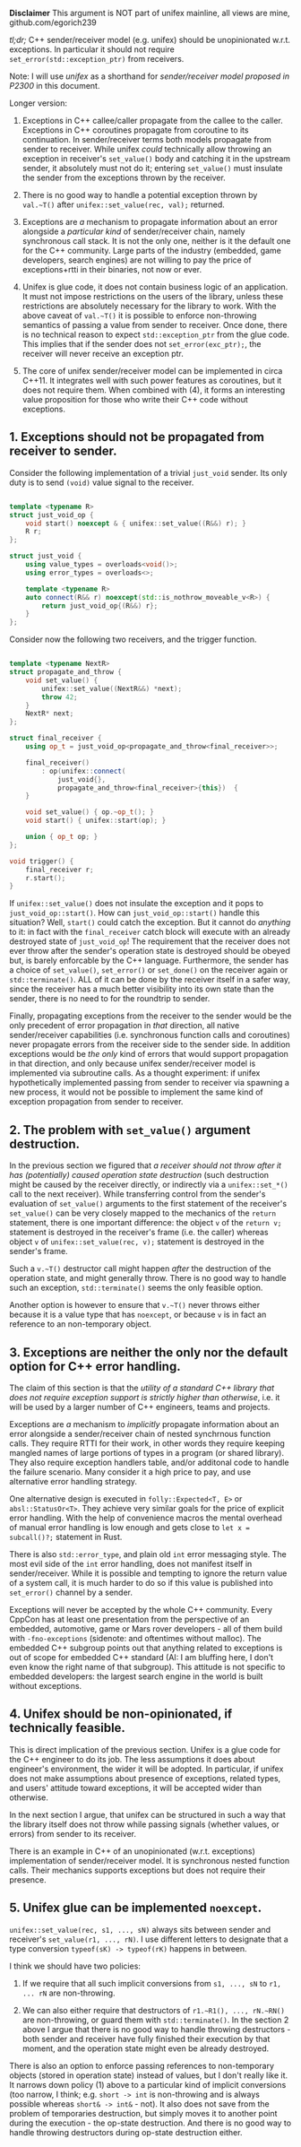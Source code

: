 **Disclaimer** This argument is NOT part of unifex mainline, all views are mine, github.com/egorich239

*tl;dr;* C++ sender/receiver model (e.g. unifex) should be unopinionated w.r.t. exceptions. 
In particular it should not require `set_error(std::exception_ptr)` from receivers.

Note: I will use _unifex_ as a shorthand for _sender/receiver model proposed in P2300_ in this document.

Longer version:

1. Exceptions in C++ callee/caller propagate from the callee to the caller.
Exceptions in C++ coroutines propagate from coroutine to its continuation. In sender/receiver terms
both models propagate from sender to receiver. While unifex _could_ technically allow throwing an
exception in receiver's `set_value()` body and catching it in the upstream sender, it absolutely must
not do it; entering `set_value()` must insulate the sender from the exceptions thrown by the receiver.

2. There is no good way to handle a potential exception thrown by `val.~T()` after `unifex::set_value(rec, val);` returned.

3. Exceptions are _a_ mechanism to propagate information about an error alongside a _particular kind_ of
sender/receiver chain, namely synchronous call stack. It is not the only one, neither is it the default one
for the C++ community. Large parts of the industry (embedded, game developers, search engines) are not 
willing to pay the price of exceptions+rtti in their binaries, not now or ever.

4. Unifex is glue code, it does not contain business logic of an application. It must not impose restrictions
on the users of the library, unless these restrictions are absolutely necessary for the library to work.
With the above caveat of `val.~T()` it is possible to enforce non-throwing semantics of passing a value from
sender to receiver. Once done, there is no technical reason to expect `std::exception_ptr` from the glue code.
This implies that if the sender does not `set_error(exc_ptr);`, the receiver will never receive an exception ptr.

5. The core of unifex sender/receiver model can be implemented in circa C++11. It integrates well with such
power features as coroutines, but it does not require them. When combined with (4), it forms an interesting
value proposition for those who write their C++ code without exceptions.

## 1. Exceptions should not be propagated from receiver to sender.

Consider the following implementation of a trivial `just_void` sender. Its only duty is to send `(void)` value
signal to the receiver.

```c++

template <typename R>
struct just_void_op {
	void start() noexcept & { unifex::set_value((R&&) r); }
	R r;
};

struct just_void {
	using value_types = overloads<void()>;
	using error_types = overloads<>;

	template <typename R>
	auto connect(R&& r) noexcept(std::is_nothrow_moveable_v<R>) {
		return just_void_op{(R&&) r};
	}
};

```

Consider now the following two receivers, and the trigger function.

```c++

template <typename NextR>
struct propagate_and_throw {
	void set_value() {
		unifex::set_value((NextR&&) *next);
		throw 42;
	}
	NextR* next;
};

struct final_receiver {
	using op_t = just_void_op<propagate_and_throw<final_receiver>>;

	final_receiver() 
		: op(unifex::connect(
			just_void{}, 
			propagate_and_throw<final_receiver>{this})  {
	}

	void set_value() { op.~op_t(); }
	void start() { unifex::start(op); }

	union { op_t op; }
};

void trigger() {
	final_receiver r;
	r.start();
}

```

If `unifex::set_value()` does not insulate the exception and it pops to `just_void_op::start()`.
How can `just_void_op::start()` handle this situation? Well, `start()` could catch the exception. 
But it cannot do _anything_ to it: in fact with the `final_receiver` catch block will execute with
an already destroyed state of `just_void_op`! The requirement that the receiver does not ever throw
after the sender's operation state is destroyed should be obeyed but, is barely enforcable by the 
C++ language. Furthermore, the sender has a choice of `set_value()`, `set_error()` or `set_done()` 
on the receiver again or `std::terminate()`. ALL of it can be done by the receiver itself in a safer
way, since the receiver has a much better visibility into its own state than the sender, there is no
need to for the roundtrip to sender.

Finally, propagating exceptions from the receiver to the sender would be the only precedent of error
propagation in _that_ direction, all native sender/receiver capabilities (i.e. synchronous function
calls and coroutines) never propagate errors from the receiver side to the sender side. In addition
exceptions would be _the only_ kind of errors that would support propagation in that direction, and
only because unifex sender/receiver model is implemented via subroutine calls. As a thought experiment:
if unifex hypothetically implemented passing from sender to receiver via spawning a new process, 
it would not be possible to implement the same kind of exception propagation from sender to receiver.

## 2. The problem with `set_value()` argument destruction. 

In the previous section we figured that _a receiver should not throw after it has (potentially) caused
operation state destruction_ (such destruction might be caused by the receiver directly, or indirectly
via a `unifex::set_*()` call to the next receiver). While transferring control from the sender's
evaluation of `set_value()` arguments to the first statement of the receiver's `set_value()` can be very
closely mapped to the mechanics of the `return` statement, there is one important difference: the object
`v` of the `return v;` statement is destroyed in the receiver's frame (i.e. the caller) whereas object
`v` of `unifex::set_value(rec, v);` statement is destroyed in the sender's frame.

Such a `v.~T()` destructor call might happen _after_ the destruction of the operation state, and might
generally throw. There is no good way to handle such an exception, `std::terminate()` seems the only
feasible option.

Another option is however to ensure that `v.~T()` never throws either because it is a value type that
has `noexcept`, or because `v` is in fact an reference to an non-temporary object.

## 3. Exceptions are neither the only nor the default option for C++ error handling.

The claim of this section is that the *utility of a standard C++ library that does not
require exception support is strictly higher than otherwise*, i.e. it will be used by
a larger number of C++ engineers, teams and projects.

Exceptions are _a_ mechanism to _implicitly_ propagate information about an error alongside a 
sender/receiver chain of nested synchrnous function calls. They require RTTI for their work, in other
words they require keeping mangled names of large portions of types in a program (or shared library).
They also require exception handlers table, and/or additonal code to handle the failure scenario.
Many consider it a high price to pay, and use alternative error handling strategy.

One alternative design is executed in `folly::Expected<T, E>` or `absl::StatusOr<T>`. They achieve very
similar goals for the price of explicit error handling. With the help of convenience macros the mental
overhead of manual error handling is low enough and gets close to `let x = subcall()?;` statement in Rust.

There is also `std::error_type`, and plain old `int` error messaging style. The most evil side of the `int`
error handling, does not manifest itself in sender/receiver. While it is possible and tempting to
ignore the return value of a system call, it is much harder to do so if this value is published into
`set_error()` channel by a sender.

Exceptions will never be accepted by the whole C++ community. Every CppCon has at least one presentation 
from the perspective of an embedded, automotive, game or Mars rover developers - all of them build with
`-fno-exceptions` (sidenote: and oftentimes without malloc). The embedded C++ subgroup points out that 
anything related to exceptions is out of scope for embedded C++ standard (AI: I am bluffing here, I don't
even know the right name of that subgroup). This attitude is not specific to embedded developers: the
largest search engine in the world is built without exceptions.

## 4. Unifex should be non-opinionated, if technically feasible.

This is direct implication of the previous section. Unifex is a glue code for the C++ engineer to do its
job. The less assumptions it does about engineer's environment, the wider it will be adopted. In particular,
if unifex does not make assumptions about presence of exceptions, related types, and users' attitude
toward exceptions, it will be accepted wider than otherwise.

In the next section I argue, that unifex can be structured in such a way that the library itself does not
throw while passing signals (whether values, or errors) from sender to its receiver.

There is an example in C++ of an unopinionated (w.r.t. exceptions) implementation of sender/receiver model.
It is synchronous nested function calls. Their mechanics supports exceptions but does not require
their presence.

## 5. Unifex glue can be implemented `noexcept`.

`unifex::set_value(rec, s1, ..., sN)` always sits between sender and receiver's `set_value(r1, ..., rN)`.
I use different letters to designate that a type conversion `typeof(sK) -> typeof(rK)` happens in between.

I think we should have two policies:

1. If we require that all such implicit conversions from `s1, ..., sN` to `r1, ... rN` are non-throwing.

2. We can also either require that destructors of `r1.~R1(), ..., rN.~RN()` are non-throwing, or guard them
with `std::terminate()`. In the section 2 above I argue that there is no good way to handle throwing 
destructors - both sender and receiver have fully finished their execution by that moment, and the operation 
state might even be already destroyed.

There is also an option to enforce passing references to non-temporary objects (stored in operation state)
instead of values, but I don't really like it. It narrows down policy (1) above to a particular kind of
implicit conversions (too narrow, I think; e.g. `short -> int` is non-throwing and is always possible
whereas `short& -> int&` - not). It also does not save from the problem of temporaries destruction, but
simply moves it to another point during the execution - the op-state destruction. And there is no good
way to handle throwing destructors during op-state destruction either.
